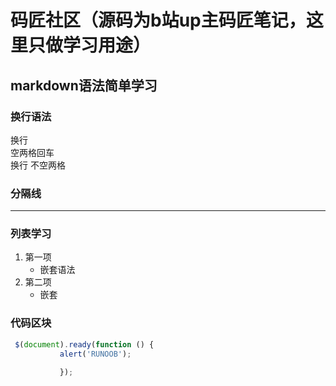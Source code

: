 # 码匠社区（源码为b站up主码匠笔记，这里只做学习用途）


## markdown语法简单学习  
### 换行语法  
换行  
空两格回车  
换行
不空两格
 
### 分隔线
***
### 列表学习
1. 第一项  
    * 嵌套语法  
2. 第二项
    * 嵌套
    
### 代码区块

```javascript
 $(document).ready(function () {
           alert('RUNOOB');

           });
```
    
  
  
        

